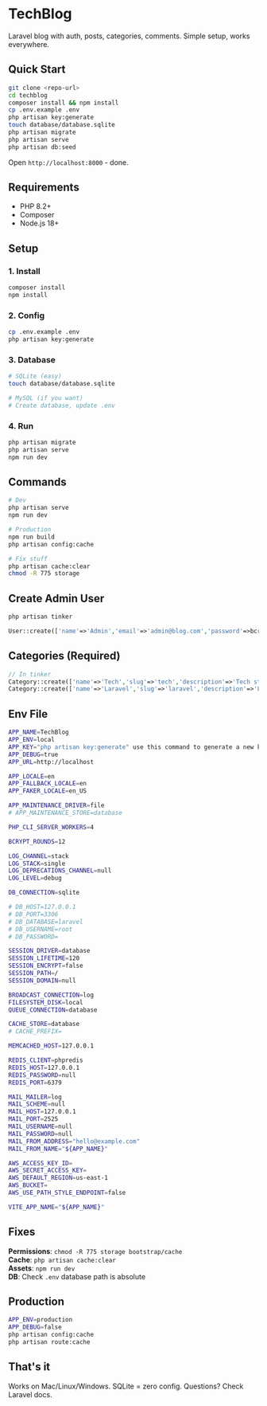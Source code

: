 # TechBlog

Laravel blog with auth, posts, categories, comments. Simple setup, works everywhere.

## Quick Start

```bash
git clone <repo-url>
cd techblog
composer install && npm install
cp .env.example .env
php artisan key:generate
touch database/database.sqlite
php artisan migrate
php artisan serve
php artisan db:seed
```

Open `http://localhost:8000` - done.

## Requirements

- PHP 8.2+
- Composer
- Node.js 18+

## Setup

### 1. Install
```bash
composer install
npm install
```

### 2. Config
```bash
cp .env.example .env
php artisan key:generate
```

### 3. Database
```bash
# SQLite (easy)
touch database/database.sqlite

# MySQL (if you want)
# Create database, update .env
```

### 4. Run
```bash
php artisan migrate
php artisan serve
npm run dev
```

## Commands

```bash
# Dev
php artisan serve
npm run dev

# Production
npm run build
php artisan config:cache

# Fix stuff
php artisan cache:clear
chmod -R 775 storage
```

## Create Admin User

```bash
php artisan tinker
```
```php
User::create(['name'=>'Admin','email'=>'admin@blog.com','password'=>bcrypt('password')]);
```

## Categories (Required)

```php
// In tinker
Category::create(['name'=>'Tech','slug'=>'tech','description'=>'Tech stuff']);
Category::create(['name'=>'Laravel','slug'=>'laravel','description'=>'Laravel things']);
```

## Env File

```bash
APP_NAME=TechBlog
APP_ENV=local
APP_KEY="php artisan key:generate" use this command to generate a new key
APP_DEBUG=true
APP_URL=http://localhost

APP_LOCALE=en
APP_FALLBACK_LOCALE=en
APP_FAKER_LOCALE=en_US

APP_MAINTENANCE_DRIVER=file
# APP_MAINTENANCE_STORE=database

PHP_CLI_SERVER_WORKERS=4

BCRYPT_ROUNDS=12

LOG_CHANNEL=stack
LOG_STACK=single
LOG_DEPRECATIONS_CHANNEL=null
LOG_LEVEL=debug

DB_CONNECTION=sqlite

# DB_HOST=127.0.0.1
# DB_PORT=3306
# DB_DATABASE=laravel
# DB_USERNAME=root
# DB_PASSWORD=

SESSION_DRIVER=database
SESSION_LIFETIME=120
SESSION_ENCRYPT=false
SESSION_PATH=/
SESSION_DOMAIN=null

BROADCAST_CONNECTION=log
FILESYSTEM_DISK=local
QUEUE_CONNECTION=database

CACHE_STORE=database
# CACHE_PREFIX=

MEMCACHED_HOST=127.0.0.1

REDIS_CLIENT=phpredis
REDIS_HOST=127.0.0.1
REDIS_PASSWORD=null
REDIS_PORT=6379

MAIL_MAILER=log
MAIL_SCHEME=null
MAIL_HOST=127.0.0.1
MAIL_PORT=2525
MAIL_USERNAME=null
MAIL_PASSWORD=null
MAIL_FROM_ADDRESS="hello@example.com"
MAIL_FROM_NAME="${APP_NAME}"

AWS_ACCESS_KEY_ID=
AWS_SECRET_ACCESS_KEY=
AWS_DEFAULT_REGION=us-east-1
AWS_BUCKET=
AWS_USE_PATH_STYLE_ENDPOINT=false

VITE_APP_NAME="${APP_NAME}"
```

## Fixes

**Permissions**: `chmod -R 775 storage bootstrap/cache`  
**Cache**: `php artisan cache:clear`  
**Assets**: `npm run dev`  
**DB**: Check `.env` database path is absolute

## Production

```bash
APP_ENV=production
APP_DEBUG=false
php artisan config:cache
php artisan route:cache
```

## That's it

Works on Mac/Linux/Windows. SQLite = zero config. Questions? Check Laravel docs.
